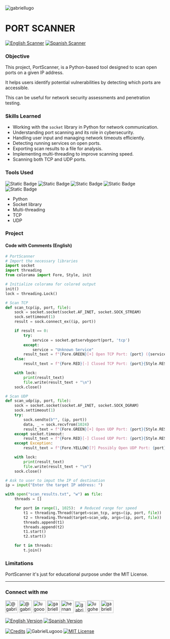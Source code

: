 <img align="center" src="https://i.imgur.com/ZgHWFhw.png" alt="gabriellugo" />

# PORT SCANNER

<a href="https://github.com/GabrielLugooo/Ports-Scanner" target="_blank" rel="noreferrer noopener"> <img align="center" src="https://img.shields.io/badge/English%20Port%20Scanner-000000" alt="English Scanner" /></a>
<a href="https://github.com/GabrielLugooo/Ports-Scanner/blob/main/README%20Spanish.md" target="_blank" rel="noreferrer noopener"> <img align="center" src="https://img.shields.io/badge/Spanish%20Port%20Scanner-green" alt="Spanish Scanner" /></a>

### Objective

This project, PortScanner, is a Python-based tool designed to scan open ports on a given IP address.

It helps users identify potential vulnerabilities by detecting which ports are accessible.

This can be useful for network security assessments and penetration testing.

### Skills Learned

- Working with the `socket` library in Python for network communication.
- Understanding port scanning and its role in cybersecurity.
- Handling user input and managing network timeouts efficiently.
- Detecting running services on open ports.
- Exporting scan results to a file for analysis.
- Implementing multi-threading to improve scanning speed.
- Scanning both TCP and UDP ports.

### Tools Used

![Static Badge](https://img.shields.io/badge/Python-000000?logo=python&logoSize=auto)
![Static Badge](https://img.shields.io/badge/socket-000000?logo=socket&logoSize=auto)
![Static Badge](https://img.shields.io/badge/Threading-000000?logo=threading&logoSize=auto)
![Static Badge](https://img.shields.io/badge/TCP-000000?logo=tcp&logoSize=auto)
![Static Badge](https://img.shields.io/badge/UDP-000000?logo=udp&logoSize=auto)

- Python
- Socket library
- Multi-threading
- TCP
- UDP

### Project

#### Code with Comments (English)

```python
# PortScanner
# Import the necessary libraries
import socket
import threading
from colorama import Fore, Style, init

# Initialize colorama for colored output
init()
lock = threading.Lock()

# Scan TCP
def scan_tcp(ip, port, file):
    sock = socket.socket(socket.AF_INET, socket.SOCK_STREAM)
    sock.settimeout(1)
    result = sock.connect_ex((ip, port))

    if result == 0:
        try:
            service = socket.getservbyport(port, 'tcp')
        except:
            service = "Unknown Service"
        result_text = f"{Fore.GREEN}[+] Open TCP Port: {port} ({service}){Style.RESET_ALL}"
    else:
        result_text = f"{Fore.RED}[-] Closed TCP Port: {port}{Style.RESET_ALL}"

    with lock:
        print(result_text)
        file.write(result_text + "\n")
    sock.close()

# Scan UDP
def scan_udp(ip, port, file):
    sock = socket.socket(socket.AF_INET, socket.SOCK_DGRAM)
    sock.settimeout(1)
    try:
        sock.sendto(b"", (ip, port))
        data, _ = sock.recvfrom(1024)
        result_text = f"{Fore.GREEN}[+] Open UDP Port: {port}{Style.RESET_ALL}"
    except socket.timeout:
        result_text = f"{Fore.RED}[-] Closed UDP Port: {port}{Style.RESET_ALL}"
    except Exception:
        result_text = f"{Fore.YELLOW}[?] Possibly Open UDP Port: {port} (No response){Style.RESET_ALL}"

    with lock:
        print(result_text)
        file.write(result_text + "\n")
    sock.close()

# Ask to user to imput the IP of destination
ip = input("Enter the target IP address: ")

with open("scan_results.txt", "w") as file:
    threads = []

    for port in range(1, 1025):  # Reduced range for speed
        t1 = threading.Thread(target=scan_tcp, args=(ip, port, file))
        t2 = threading.Thread(target=scan_udp, args=(ip, port, file))
        threads.append(t1)
        threads.append(t2)
        t1.start()
        t2.start()

    for t in threads:
        t.join()
```

### Limitations

PortScanner it's just for educational purpose under the MIT License.

---

<h3 align="left">Connect with me</h3>

<p align="left">
<a href="https://www.youtube.com/@gabriellugooo" target="_blank" rel="noreferrer noopener"> <img align="center" src="https://img.icons8.com/?size=50&id=55200&format=png" alt="@gabriellugooo" height="40" width="40" /></a>
<a href="http://www.tiktok.com/@gabriellugooo" target="_blank" rel="noreferrer noopener"> <img align="center" src="https://img.icons8.com/?size=50&id=118638&format=png" alt="@gabriellugooo" height="40" width="40" /></a>
<a href="https://instagram.com/lugooogabriel" target="_blank" rel="noreferrer noopener"> <img align="center" src="https://img.icons8.com/?size=50&id=32309&format=png" alt="lugooogabriel" height="40" width="40" /></a>
<a href="https://twitter.com/gabriellugo__" target="_blank" rel="noreferrer noopener"> <img align="center" src="https://img.icons8.com/?size=50&id=phOKFKYpe00C&format=png" alt="gabriellugo__" height="40" width="40" /></a>
<a href="https://www.linkedin.com/in/hernando-gabriel-lugo" target="_blank" rel="noreferrer noopener"> <img align="center" src="https://img.icons8.com/?size=50&id=8808&format=png" alt="hernando-gabriel-lugo" height="40" width="40" /></a>
<a href="https://github.com/GabrielLugooo" target="_blank" rel="noreferrer noopener"> <img align="center" src="https://img.icons8.com/?size=80&id=AngkmzgE6d3E&format=png" alt="gabriellugooo" height="34" width="34" /></a>
<a href="mailto:lugohernandogabriel@gmail.com"> <img align="center" src="https://img.icons8.com/?size=50&id=38036&format=png" alt="lugohernandogabriel@gmail.com" height="40" width="40" /></a>
<a href="https://linktr.ee/gabriellugooo" target="_blank" rel="noreferrer noopener"> <img align="center" src="https://simpleicons.org/icons/linktree.svg" alt="gabriellugooo" height="40" width="40" /></a>
</p>

<p align="left">
<a href="https://github.com/GabrielLugooo/GabrielLugooo/blob/main/README.md" target="_blank" rel="noreferrer noopener"> <img align="center" src="https://img.shields.io/badge/English%20Version-000000" alt="English Version" /></a>
<a href="https://github.com/GabrielLugooo/GabrielLugooo/blob/main/Readme%20Spanish.md" target="_blank" rel="noreferrer noopener"> <img align="center" src="https://img.shields.io/badge/Spanish%20Version-Green" alt="Spanish Version" /></a>
</p>

<a href="https://linktr.ee/gabriellugooo" target="_blank" rel="noreferrer noopener"> <img align="center" src="https://img.shields.io/badge/Credits-Gabriel%20Lugo-green" alt="Credits" /></a>
<img align="center" src="https://komarev.com/ghpvc/?username=GabrielLugoo&label=Profile%20views&color=green&base=2000" alt="GabrielLugooo" />
<a href="" target="_blank" rel="noreferrer noopener"> <img align="center" src="https://img.shields.io/badge/License-MIT-green" alt="MIT License" /></a>

